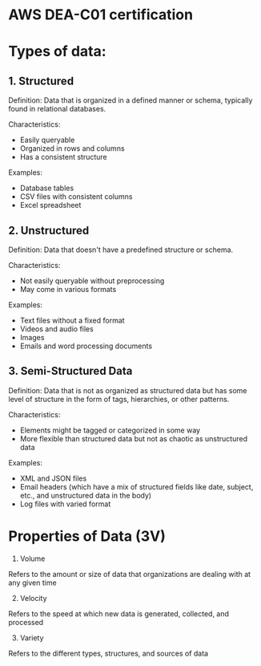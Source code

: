 # AWS DEA-C01 certification
# Types of data:
## 1. Structured

Definition: Data that is organized in a 
defined manner or schema, typically 
found in relational databases.

Characteristics: 
- Easily queryable
- Organized in rows and columns
- Has a consistent structure
  
Examples:
- Database tables
- CSV files with consistent columns
- Excel spreadsheet
  
## 2. Unstructured

Definition: Data that doesn't have 
a predefined structure or schema.

Characteristics:
- Not easily queryable without preprocessing
- May come in various formats

Examples: 
- Text files without a fixed format
- Videos and audio files
- Images
- Emails and word processing documents

## 3. Semi-Structured Data

Definition: Data that is not as organized 
as structured data but has some level of 
structure in the form of tags, hierarchies, 
or other patterns.

Characteristics: 
- Elements might be tagged or categorized in 
some way
- More flexible than structured data but not 
as chaotic as unstructured data

Examples: 
- XML and JSON files
- Email headers (which have a mix of 
structured fields like date, subject, etc., and 
unstructured data in the body)
- Log files with varied format

# Properties of Data (3V)
1. Volume

Refers to the amount or size of data that organizations are dealing with at any 
given time

2. Velocity

Refers to the speed at which new data is generated, collected, and 
processed

3. Variety

Refers to the different types, structures, and sources of data
